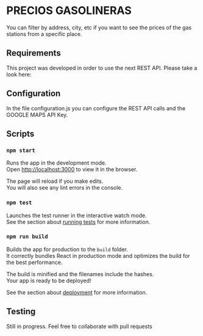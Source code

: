 # PRECIOS GASOLINERAS

You can filter by address, city, etc if you want to see the prices of the gas stations from a specific place.


## Requirements

This project was developed in order to use the next REST API. Please take a look here:

## Configuration

In the file configuration.js you can configure the REST API calls and the GOOGLE MAPS API Key.


## Scripts

### `npm start`

Runs the app in the development mode.<br />
Open [http://localhost:3000](http://localhost:3000) to view it in the browser.

The page will reload if you make edits.<br />
You will also see any lint errors in the console.

### `npm test`

Launches the test runner in the interactive watch mode.<br />
See the section about [running tests](https://facebook.github.io/create-react-app/docs/running-tests) for more information.

### `npm run build`

Builds the app for production to the `build` folder.<br />
It correctly bundles React in production mode and optimizes the build for the best performance.

The build is minified and the filenames include the hashes.<br />
Your app is ready to be deployed!

See the section about [deployment](https://facebook.github.io/create-react-app/docs/deployment) for more information.


## Testing
Still in progress. Feel free to collaborate with pull requests
